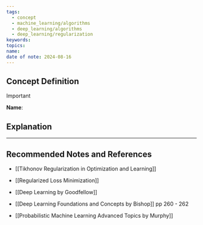 ```yaml
---
tags:
  - concept
  - machine_learning/algorithms
  - deep_learning/algorithms
  - deep_learning/regularization
keywords: 
topics: 
name: 
date of note: 2024-08-16
---
```


## Concept Definition

>[!important]
>**Name**: 



## Explanation





-----------
##  Recommended Notes and References


- [[Tikhonov Regularization in Optimization and Learning]]
- [[Regularized Loss Minimization]]



- [[Deep Learning by Goodfellow]]
- [[Deep Learning Foundations and Concepts by Bishop]] pp 260 - 262
- [[Probabilistic Machine Learning Advanced Topics by Murphy]]